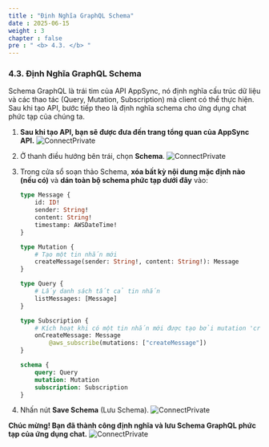 ```yaml
---
title : "Định Nghĩa GraphQL Schema"
date : 2025-06-15
weight : 3 
chapter : false
pre : " <b> 4.3. </b> "
---
```


### **4.3. Định Nghĩa GraphQL Schema**

Schema GraphQL là trái tim của API AppSync, nó định nghĩa cấu trúc dữ liệu và các thao tác (Query, Mutation, Subscription) mà client có thể thực hiện. Sau khi tạo API, bước tiếp theo là định nghĩa schema cho ứng dụng chat phức tạp của chúng ta.

1. **Sau khi tạo API, bạn sẽ được đưa đến trang tổng quan của AppSync API.**
    ![ConnectPrivate](https://ThanhHung1104.github.io/LTH_Workshop_01/images/be_4.3_1.png)

2.  Ở thanh điều hướng bên trái, chọn **Schema**.
    ![ConnectPrivate](https://ThanhHung1104.github.io/LTH_Workshop_01/images/be_4.3_2.png)

3.  Trong cửa sổ soạn thảo Schema, **xóa bất kỳ nội dung mặc định nào (nếu có)** và **dán toàn bộ schema phức tạp dưới đây** vào:

    ```graphql
    type Message {
        id: ID!
        sender: String!
        content: String!
        timestamp: AWSDateTime!
    }

    type Mutation {
        # Tạo một tin nhắn mới
        createMessage(sender: String!, content: String!): Message
    }

    type Query {
        # Lấy danh sách tất cả tin nhắn
        listMessages: [Message]
    }

    type Subscription {
        # Kích hoạt khi có một tin nhắn mới được tạo bởi mutation 'createMessage'
        onCreateMessage: Message
            @aws_subscribe(mutations: ["createMessage"])
    }

    schema {
        query: Query
        mutation: Mutation
        subscription: Subscription
    }
    ```
4.  Nhấn nút **Save Schema** (Lưu Schema).
    ![ConnectPrivate](https://ThanhHung1104.github.io/LTH_Workshop_01/images/be_4.3_3.png)

**Chúc mừng! Bạn đã thành công định nghĩa và lưu Schema GraphQL phức tạp của ứng dụng chat.**
    ![ConnectPrivate](https://ThanhHung1104.github.io/LTH_Workshop_01/images/be_4.3_4.png)